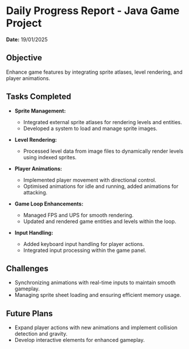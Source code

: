 # Daily Progress Report - Java Game Project

**Date:** 19/01/2025

## Objective
Enhance game features by integrating sprite atlases, level rendering, and player animations.

## Tasks Completed

- **Sprite Management:**
    - Integrated external sprite atlases for rendering levels and entities.
    - Developed a system to load and manage sprite images.

- **Level Rendering:**
    - Processed level data from image files to dynamically render levels using indexed sprites.

- **Player Animations:**
    - Implemented player movement with directional control.
    - Optimised animations for idle and running, added animations for attacking.
- **Game Loop Enhancements:**
    - Managed FPS and UPS for smooth rendering.
    - Updated and rendered game entities and levels within the loop.

- **Input Handling:**
    - Added keyboard input handling for player actions.
    - Integrated input processing within the game panel.

## Challenges
- Synchronizing animations with real-time inputs to maintain smooth gameplay.
- Managing sprite sheet loading and ensuring efficient memory usage.

## Future Plans
- Expand player actions with new animations and implement collision detection and gravity.
- Develop interactive elements for enhanced gameplay.